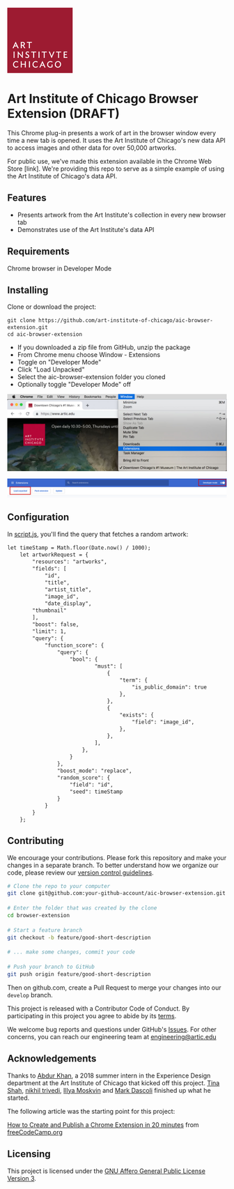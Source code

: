 ![Art Institute of Chicago](https://raw.githubusercontent.com/Art-Institute-of-Chicago/template/master/aic-logo.gif)

# Art Institute of Chicago Browser Extension (DRAFT)

This Chrome plug-in presents a work of art in the browser window every time a new tab is opened. It uses the Art Institute of Chicago's new data API to access images and other data for over 50,000 artworks.

For public use, we've made this extension available in the Chrome Web Store [link]. We're providing this repo to serve as a simple example of using the Art Institute of Chicago's data API.

## Features

* Presents artwork from the Art Institute's collection in every new browser tab
* Demonstrates use of the Art Institute's data API

## Requirements

Chrome browser in Developer Mode

## Installing

Clone or download the project:

```shell
git clone https://github.com/art-institute-of-chicago/aic-browser-extension.git
cd aic-browser-extension
```

* If you downloaded a zip file from GitHub, unzip the package
* From Chrome menu choose Window - Extensions
* Toggle on "Developer Mode"
* Click "Load Unpacked"
* Select the aic-browser-extension folder you cloned
* Optionally toggle "Developer Mode" off

![Screenshot of Chrome Windows menu with Extensions highlighted](docs/chrome-setup-1.jpg)

![Screenshot of the Extensions window ](docs/chrome-setup-2.jpg)

## Configuration

In [script.js](script.js), you'll find the query that fetches a random artwork:

```
let timeStamp = Math.floor(Date.now() / 1000);
    let artworkRequest = {
        "resources": "artworks",
        "fields": [
            "id",
            "title",
            "artist_title",
            "image_id",
            "date_display",
	    "thumbnail"
        ],
        "boost": false,
        "limit": 1,
        "query": {
            "function_score": {
                "query": {
                    "bool": {
                            "must": [
                                {
                                    "term": {
                                        "is_public_domain": true
                                    },
                                },
                                {
                                    "exists": {
                                        "field": "image_id",
                                    },
                                },
                            ],
                        },
                    }
                },
                "boost_mode": "replace",
                "random_score": {
                    "field": "id",
                    "seed": timeStamp
                }
            }
        }
    };
```

## Contributing

We encourage your contributions. Please fork this repository and make your changes in a separate branch. To better understand how we organize our code, please review our [version control guidelines](https://docs.google.com/document/d/1B-27HBUc6LDYHwvxp3ILUcPTo67VFIGwo5Hiq4J9Jjw).

```bash
# Clone the repo to your computer
git clone git@github.com:your-github-account/aic-browser-extension.git

# Enter the folder that was created by the clone
cd browser-extension

# Start a feature branch
git checkout -b feature/good-short-description

# ... make some changes, commit your code

# Push your branch to GitHub
git push origin feature/good-short-description
```

Then on github.com, create a Pull Request to merge your changes into our
`develop` branch.

This project is released with a Contributor Code of Conduct. By participating in
this project you agree to abide by its [terms](CODE_OF_CONDUCT.md).

We welcome bug reports and questions under GitHub's [Issues](issues). For other concerns, you can reach our engineering team at [engineering@artic.edu](mailto:engineering@artic.edu)

## Acknowledgements

Thanks to [Abdur Khan](https://github.com/AKhan139), a 2018 summer intern in the Experience Design department
at the Art Institute of Chicago that kicked off this project. [Tina Shah](https://github.com/surreal8),
[nikhil trivedi](https://github.com/nikhiltri), [Illya Moskvin](https://github.com/IllyaMoskvin)
and [Mark Dascoli](https://github.com/markdascoli) finished up what he started.

The following article was the starting point for this project:

[How to Create and Publish a Chrome Extension in 20 minutes](https://www.freecodecamp.org/news/how-to-create-and-publish-a-chrome-extension-in-20-minutes-6dc8395d7153/) from [freeCodeCamp.org](https://freeCodeCamp.org)

## Licensing

This project is licensed under the [GNU Affero General Public License
Version 3](LICENSE).
